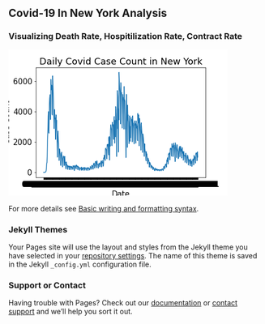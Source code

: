 ## Covid-19 In New York Analysis

### Visualizing Death Rate, Hospitilization Rate, Contract Rate
<img src="https://github.com/StefanCodes17/StefanCodes17.io/blob/d4108a230098fc156572a68d38c9555bb1d0c612/visualizations/death_case.png"></img>

For more details see [Basic writing and formatting syntax](https://docs.github.com/en/github/writing-on-github/getting-started-with-writing-and-formatting-on-github/basic-writing-and-formatting-syntax).

### Jekyll Themes

Your Pages site will use the layout and styles from the Jekyll theme you have selected in your [repository settings](https://github.com/StefanCodes17/StefanCodes17.io/settings/pages). The name of this theme is saved in the Jekyll `_config.yml` configuration file.

### Support or Contact

Having trouble with Pages? Check out our [documentation](https://docs.github.com/categories/github-pages-basics/) or [contact support](https://support.github.com/contact) and we’ll help you sort it out.
